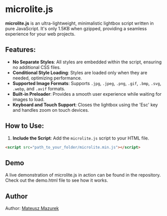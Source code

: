 # microlite.js

**microlite.js** is an ultra-lightweight, minimalistic lightbox script written in pure JavaScript. It's only 1.5KB when gzipped, providing a seamless experience for your web projects.

## Features:
- **No Separate Styles**: All styles are embedded within the script, ensuring no additional CSS files.
- **Conditional Style Loading**: Styles are loaded only when they are needed, optimizing performance.
- **Supported Image Formats**: Supports `.jpg`, `.jpeg`, `.png`, `.gif`, `.bmp`, `.svg`, `.webp`, and `.avif` formats.
- **Built-in Preloader**: Provides a smooth user experience while waiting for images to load.
- **Keyboard and Touch Support**: Closes the lightbox using the 'Esc' key and handles zoom on touch devices.

## How to Use:

1. **Include the Script**: Add the `microlite.js` script to your HTML file.
```html
<script src="path_to_your_folder/microlite.min.js"></script>
```

## Demo
A live demonstration of microlite.js in action can be found in the repository. Check out the demo.html file to see how it works.

## Author
Author: [Mateusz Mazurek](https://mateuszmazurek.pl/)
